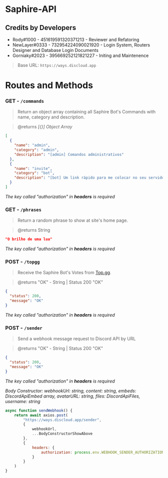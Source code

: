 # Saphire-API

## Credits by Developers

- Rody#1000 - 451619591320371213 - Reviewer and Refatoring
- NewLayer#0333 - 732954224090021920 - Login System, Routers Designer and Database Login Documents
- Gorniaky#2023 - 395669252121821227 - Initing and Maintenence

> Base URL: `https://ways.discloud.app`

# Routes and Methods
### **GET - `/commands`**
> Return an object array containing all Saphire Bot's Commands with name, category and description.

> @returns _[{}] Object Array_

```json
[
  {
    "name": "admin",
    "category": "admin",
    "description": "[admin] Comandos administrativos"
  },
  {
    "name": "invite",
    "category": "bot",
    "description": "[bot] Um link rápido para me colocar no seu servidor"
  }
]
```
_The key called "authorization" in **headers** is required_

### **GET - `/phrases`**
>  Return a random phrase to show at site's home page.

> @returns String
```json
"O brilho de uma lua"
```
_The key called "authorization" in **headers** is required_

### **POST - `/topgg`**
>  Receive the Saphire Bot's Votes from [Top.gg](https://top.gg).

> @returns "OK" - String | Status 200 "OK"
```json
{
  "status": 200,
  "message": "OK"
}
```
_The key called "authorization" in **headers** is required_

### **POST - `/sender`**
>  Send a webhook message request to Discord API by URL

> @returns "OK" - String | Status 200 "OK"
```json
{
  "status": 200,
  "message": "OK"
}
```
_The key called "authorization" in **headers** is required_

_Body Constructor: webhookUrl: string, content: string, embeds: DiscordApiEmbed array, avatarURL: string, files: DiscordApiFiles, username: string_
```js
async function sendWebhook() {
    return await axios.post(
        "https://ways.discloud.app/sender",
        {
            webhookUrl,
            ...BodyConstructorShowAbove
        },
        {
            headers: {
                authorization: process.env.WEBHOOK_SENDER_AUTHORIZATION
            }
        }
    )
}
```

